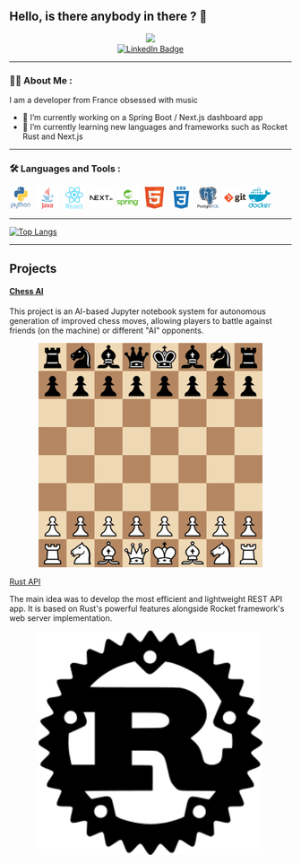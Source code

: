 ## Hello, is there anybody in there ? 👋

<div id="header" align="center">
  <img src="https://media1.giphy.com/media/v1.Y2lkPTc5MGI3NjExazFoMnNjbXNsM3U0M3Y0d2VicnZqeHIwZDN4bW1lbndqZ3Voc2F3eCZlcD12MV9pbnRlcm5hbF9naWZfYnlfaWQmY3Q9Zw/5xaOcLC3iSuDkg7DfBm/giphy.gif" width="200"/>
</div>

<div id="badges" align="center">
    <a href="https://www.linkedin.com/in/antoine-dautrait-34150b1b9/">
        <img src="https://img.shields.io/badge/LinkedIn-blue?style=for-the-badge&logo=linkedin&logoColor=white" alt="LinkedIn Badge"/>
    </a>
</div>

---

### :technologist: About Me :
I am a developer from France obsessed with music
- 🔭 I’m currently working on a Spring Boot / Next.js dashboard app
- 🌱 I’m currently learning new languages and frameworks such as Rocket Rust and Next.js

---

### :hammer_and_wrench: Languages and Tools :

<div>
  <img src="https://github.com/devicons/devicon/blob/master/icons/python/python-original-wordmark.svg" title="Python" alt="Python" width="40" height="40"/>&nbsp;
  <img src="https://github.com/devicons/devicon/blob/master/icons/java/java-original-wordmark.svg" title="Java" alt="Java" width="40" height="40"/>&nbsp;
  <img src="https://github.com/devicons/devicon/blob/master/icons/react/react-original-wordmark.svg" title="React" alt="React" width="40" height="40"/>&nbsp;
  <img src="https://github.com/devicons/devicon/blob/master/icons/nextjs/nextjs-original-wordmark.svg" title="Nextjs" alt="Nextjs" width="40" height="40"/>&nbsp;
  <img src="https://github.com/devicons/devicon/blob/master/icons/spring/spring-original-wordmark.svg" title="Spring" alt="Spring" width="40" height="40"/>&nbsp;
  <img src="https://github.com/devicons/devicon/blob/master/icons/html5/html5-original.svg" title="HTML5" alt="HTML" width="40" height="40"/>&nbsp;
  <img src="https://github.com/devicons/devicon/blob/master/icons/css3/css3-plain-wordmark.svg"  title="CSS3" alt="CSS" width="40" height="40"/>&nbsp;
  <img src="https://github.com/devicons/devicon/blob/master/icons/postgresql/postgresql-original-wordmark.svg" title="PostgreSQL"  alt="PostgreSQL" width="40" height="40"/>&nbsp;
  <img src="https://github.com/devicons/devicon/blob/master/icons/git/git-original-wordmark.svg" title="Git" **alt="Git" width="40" height="40"/>
  <img src="https://github.com/devicons/devicon/blob/master/icons/docker/docker-plain-wordmark.svg" title="Docker" alt="Docker" width="40" height="40"/>&nbsp;
</div>

---

[![Top Langs](https://github-readme-stats.vercel.app/api/top-langs/?username=GaufredeDouglas&layout=compact&theme=vision-friendly-dark)](https://github.com/anuraghazra/github-readme-stats)


---

## Projects

#### [Chess AI](https://github.com/GaufredeDouglas/Chess_AI)

This project is an AI-based Jupyter notebook system for autonomous generation of improved chess moves, allowing players to battle against friends (on the machine) or different "AI" opponents.

<p align="center">
	<a href="https://github.com/GaufredeDouglas/Chess_AI"><img src="https://github.com/GaufredeDouglas/GaufredeDouglas/blob/main/chess.gif" width="400"></a>
</p

#### [Rust API](https://github.com/GaufredeDouglas/ApiRust)

The main idea was to develop the most efficient and lightweight REST API app. It is based on Rust's powerful features alongside Rocket framework's web server implementation.

<p align="center">
	<a href="https://github.com/GaufredeDouglas/ApiRust"><img src="https://github.com/devicons/devicon/blob/master/icons/rust/rust-original.svg" width="400"></a>
</p

